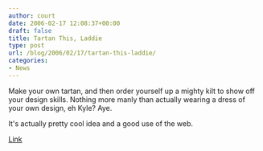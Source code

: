 ```yaml
---
author: court
date: 2006-02-17 12:08:37+00:00
draft: false
title: Tartan This, Laddie
type: post
url: /blog/2006/02/17/tartan-this-laddie/
categories:
- News
---
```


Make your own tartan, and then order yourself up a mighty kilt to show off your design skills.  Nothing more manly than actually wearing a dress of your own design, eh Kyle?  Aye.

It's actually pretty cool idea and a good use of the web.

[Link](http://houseoftartan.co.uk/interactive/weaver/index.html)
